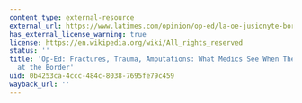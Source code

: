 ```yaml
---
content_type: external-resource
external_url: https://www.latimes.com/opinion/op-ed/la-oe-jusionyte-border-emergency-responders-20190217-story.html
has_external_license_warning: true
license: https://en.wikipedia.org/wiki/All_rights_reserved
status: ''
title: 'Op-Ed: Fractures, Trauma, Amputations: What Medics See When They Rescue Migrants
  at the Border'
uid: 0b4253ca-4ccc-484c-8038-7695fe79c459
wayback_url: ''
---
```

